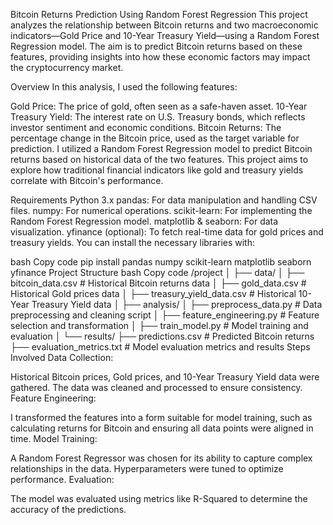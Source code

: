 Bitcoin Returns Prediction Using Random Forest Regression
This project analyzes the relationship between Bitcoin returns and two macroeconomic indicators—Gold Price and 10-Year Treasury Yield—using a Random Forest Regression model. The aim is to predict Bitcoin returns based on these features, providing insights into how these economic factors may impact the cryptocurrency market.

Overview
In this analysis, I used the following features:

Gold Price: The price of gold, often seen as a safe-haven asset.
10-Year Treasury Yield: The interest rate on U.S. Treasury bonds, which reflects investor sentiment and economic conditions.
Bitcoin Returns: The percentage change in the Bitcoin price, used as the target variable for prediction.
I utilized a Random Forest Regression model to predict Bitcoin returns based on historical data of the two features. This project aims to explore how traditional financial indicators like gold and treasury yields correlate with Bitcoin's performance.

Requirements
Python 3.x
pandas: For data manipulation and handling CSV files.
numpy: For numerical operations.
scikit-learn: For implementing the Random Forest Regression model.
matplotlib & seaborn: For data visualization.
yfinance (optional): To fetch real-time data for gold prices and treasury yields.
You can install the necessary libraries with:

bash
Copy code
pip install pandas numpy scikit-learn matplotlib seaborn yfinance
Project Structure
bash
Copy code
/project
│
├── data/
│   ├── bitcoin_data.csv        # Historical Bitcoin returns data
│   ├── gold_data.csv           # Historical Gold prices data
│   ├── treasury_yield_data.csv # Historical 10-Year Treasury Yield data
│
├── analysis/
│   ├── preprocess_data.py      # Data preprocessing and cleaning script
│   ├── feature_engineering.py   # Feature selection and transformation
│   ├── train_model.py          # Model training and evaluation
│
└── results/
    ├── predictions.csv         # Predicted Bitcoin returns
    ├── evaluation_metrics.txt  # Model evaluation metrics and results
Steps Involved
Data Collection:

Historical Bitcoin prices, Gold prices, and 10-Year Treasury Yield data were gathered. The data was cleaned and processed to ensure consistency.
Feature Engineering:

I transformed the features into a form suitable for model training, such as calculating returns for Bitcoin and ensuring all data points were aligned in time.
Model Training:

A Random Forest Regressor was chosen for its ability to capture complex relationships in the data. Hyperparameters were tuned to optimize performance.
Evaluation:

The model was evaluated using metrics like R-Squared to determine the accuracy of the predictions.
